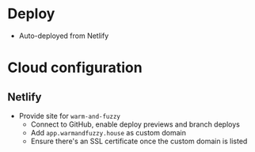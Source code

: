 # Deploy

- Auto-deployed from Netlify

# Cloud configuration

## Netlify

- Provide site for `warm-and-fuzzy`
  - Connect to GitHub, enable deploy previews and branch deploys
  - Add `app.warmandfuzzy.house` as custom domain
  - Ensure there's an SSL certificate once the custom domain is listed
